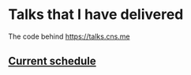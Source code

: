 # Talks that I have delivered

The code behind https://talks.cns.me

## [Current schedule](./schedule.md)